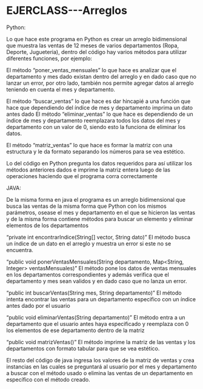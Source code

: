 # EJERCLASS---Arreglos

Python:

Lo que hace este programa en Python es crear un arreglo bidimensional que muestra las ventas de 12 meses de varios departamentos (Ropa, Deporte, Jugueteria), dentro del código hay varios métodos para utilizar diferentes funciones, por ejemplo:

El método “poner_ventas_mensuales” lo que hace es analizar que el departamento y mes dado existan dentro del arreglo y en dado caso que no lanzar un error, por otro lado, también nos permite agregar datos al arreglo teniendo en cuenta el mes y departamento.

El método “buscar_ventas” lo que hace es dar hincapié a una función que hace que dependiendo del índice de mes y departamento imprima un dato antes dado
El método “eliminar_ventas” lo que hace es dependiendo de un índice de mes y departamento reemplazara todos los datos del mes y departamento con un valor de 0, siendo esto la funciona de eliminar los datos.

El método “matriz_ventas” lo que hace es formar la matriz con una estructura y le da formato separando los números para se vea estético.

Lo del código en Python pregunta los datos requeridos para así utilizar los métodos anteriores dados e imprime la matriz entera luego de las operaciones haciendo que el programa corra correctamente

JAVA:

De la misma forma en java el programa es un arreglo bidimensional que busca las ventas de la misma forma que Python con los mismos parámetros, osease el mes y departamento en el que se hicieron las ventas y de la misma forma contiene métodos para buscar un elemento y eliminar elementos de los departamentos

“private int encontrarIndice(String[] vector, String dato)” El método busca un índice de un dato en el arreglo y muestra un error si este no se encuentra.

“public void ponerVentasMensuales(String departamento, Map<String, Integer> ventasMensuales)” El método pone los datos de ventas mensuales en los departamentos correspondientes y además verifica que el departamento y mes sean validos y en dado caso que no lanza un error.

“public int buscarVentas(String mes, String departamento)” El método intenta encontrar las ventas para un departamento especifico con un índice antes dado por el usuario

“public void eliminarVentas(String departamento)” El método entra a un departamento que el usuario antes haya especificado y reemplaza con 0 los elementos de ese departamento dentro de la matriz 

“public void matrizVentas()” El método imprime la matriz de las ventas y los departamentos con formato tabular para que se vea estético.

El resto del código de java ingresa los valores de la matriz de ventas y crea instancias en las cuales se preguntará al usuario por el mes y departamento a buscar con el método usado o elimina las ventas de un departamento en específico con el método creado.


